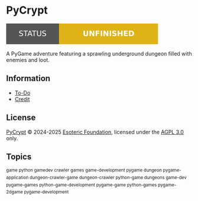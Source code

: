 # PyCrypt

[![Project status: unfinished][status]][root]

A PyGame adventure featuring a sprawling underground dungeon filled with enemies and loot.

## Information

- [To-Do][to-do]
- [Credit][credit]

## License

[PyCrypt][root] &copy; 2024-2025 [Esoteric Foundation][author-homepage], licensed under the [AGPL 3.0][license] only.

## Topics

<sup>game python gamedev crawler games game-development pygame dungeon pygame-application dungeon-crawler-game dungeon-crawler python-game dungeons game-dev pygame-games python-game-development pygame-game python-games pygame-2dgame pygame-development</sup>

<!-- Link aliases -->

[root]: /
[status]: ../assets/images/badges/status.svg

<!-- Websites -->

[author-homepage]: https://esoteric.foundation

<!-- Files -->

[to-do]: ./TODO.md
[credit]: ./CREDIT.md
[license]: ../LICENSE
